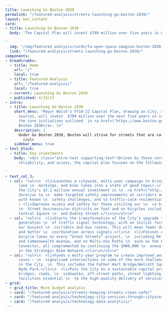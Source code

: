 ```yaml
---
title: Launching Go Boston 2030
permalink: "/featured-analysis/streets-launching-go-boston-2030/"
layout: bos_content
card:
- title: Launching Go Boston 2030
  body: 'The Capital Plan will invest $709 million over five years in Go Boston 2030

'
  img: "/img/featured_analysis/cards/fa-open-space-imagine-boston-2030-goals.jpg"
  link: "/featured-analysis/streets-launching-go-boston-2030/"
components:
- breadcrumbs:
  - title: Home
    url: "/"
    local: true
  - title: Featured Analysis
    url: "/featured-analysis/"
    local: true
  - current: Launching Go Boston 2030
  - published: 4/13/17
- intro:
  - title: Launching Go Boston 2030
    short_desc: "Mayor Walsh’s FY18-22 Capital Plan, drawing on City, State and Federal
      sources, will invest  $709 million over the next five years in implementing
      the core initiatives outlined  in <a href=\"https://www.boston.gov/transportation/go-boston-2030\">Go
      Boston 2030</a>. \n"
    description: |
      Under Go Boston 2030, Boston will strive for streets that are safer for  all users of our roads and sidewalks, particularly pedestrians and cyclists,  travel that is more reliable and predictable, and quality transportation  choices that improve access, to interconnect our neighborhoods for all  modes of travel.</li>
        </ul>
    sidebar_menu: true
- text_block:
  - title: Key investments
    body: '<div class="intro-text supporting-text">Driven by these core goals of safety,
      reliability, and access, the capital plan focuses on the following key investments:</div>

'
- text_col_3:
  - col: "<ul>\n  <li>Launches a citywide, multi-year campaign to bring all crosswalks,
      lane \n  markings, and bike lanes into a state of good repair.</li>\n  <li>Continues
      the City’s $3.1 million annual investment in \n  <a href=\"http://www.visionzeroboston.org/\">Vision
      Zero</a> to \n  make targeted safety improvements at corridors and intersections
      with known \n  safety challenges, and to traffic-calm residential streets.</li>\n
      \ <li>Improves access and safety for those visiting our \n  <a href=\"https://www.boston.gov/economic-development/boston-main-streets\">Main
      \n  Street business</a> districts on foot and on bicycles including Hyde Square,
      Central Square \n  and Dudley Street.</li>\n</ul>\n"
  - col: "<ul>\n  <li>Starts the transformation of the City’s upgrade to the next
      generation \n  of traffic signal technology, with an initial focus on some of
      our busiest \n  corridors and bus routes. This will mean fewer delays for everyone
      and better \n  coordination across signals.</li>\n  <li>Focuses on adding protected
      bicycle lanes on every “Great Streets” project, \n  including Melnea Cass Boulevard
      and Commonwealth Avenue, and on Multi-Use Paths \n  such as the Fenway-Roxbury
      Connector, all complemented by continuing the $900,000 \n  annual investment
      in the Strategic Bike Network.</li>\n</ul>\n"
  - col: "<ul>\n  <li>Funds a multi-year program to create improved and — in many
      cases — \n  signalized intersections in some of the more challenging locations
      in the City. \n  This includes the Father Hart Bridge/Wolcott Square area in
      Hyde Park.</li>\n  <li>Puts the City on a sustainable capital program to maintain
      bridges, roads, \n  sidewalks, off-street paths, street lighting, and building
      facilities essential \n  to the high-quality delivery of services.</li>\n</ul>\n"
- grid:
  - grid_title: More budget analysis
  - card: "/featured-analysis/streets-keeping-streets-clean-safe/"
  - card: "/featured-analysis/technology-city-services-through-cityscore/"
  - card: "/featured-analysis/technology-data-analytics/"
---
```


